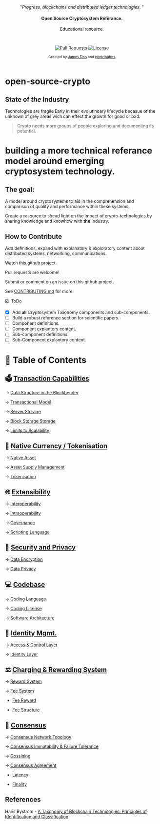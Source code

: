 <p align="center">"<i>Progress, blockchains and distributed ledger technologies. </i>"</p>

<h4 align="center">Open Source Cryptosystem Referance.</h4>
<p align="center"> Educational resource.<p>

<br>

<p align="center">
<a href="https://github.com/JamestheDon/open-source-crypto/pulls">
<img src="https://img.shields.io/badge/PRs-welcome-brightgreen.svg?longCache=true" alt="Pull Requests">
</a>
<a href="http://www.gnu.org/licenses/">
<img src="https://img.shields.io/badge/License-GNU-blue.svg?longCache=true" alt="License">
</a>
</p>

<div align="center">
<sub>Created by
<a href="https://twitter.com/trimstray">James Don</a> and
<a href="https://github.com/trimstray/the-book-of-secret-knowledge/graphs/contributors">contributors</a>
</div>

<br>

# open-source-crypto

## State of _the_ Industry

Technologies are fragile Early in their evolutinoary lifecycle becasue of the unknown of grey areas wich can effect the growth for good or bad.

> Crypto needs more groups of people exploring and documenting its potential.

# building a more technical referance model around emerging cryptosystem technology.

## The goal:

A model around cryptosystems to aid in the comprehension and comparison of quality and performance within these systems.

Create a resource to shead light on the impact of crypto-technologies by sharing knowledge and knowhow with **the** Industry.

## How to Contribute

Add definitions, expand with explanatory & exploratory content about distributed systems, networking, communications.

Watch this github project.

Pull requests are welcome!

Submit or comment on an issue on this github project.

See [CONTRIBUTING.md](CONTRIBUTING.md) for more

:ballot_box_with_check: &nbsp;ToDo

- [x] Add **all** Cryptosystem Taxonomy components and sub-components.
- [ ] Build a robust reference section for scientific papers.
- [ ] Component definitions.
- [ ] Component explantory content.
- [ ] Sub-component definitions.
- [ ] Sub-Component explantory content.

# :open_file_folder: Table of Contents

## :ballot_box: **[Transaction Capabilities](https://github.com/JamestheDon/open-source-crypto/tree/master/Transaction-Capabilities)**

→ [Data Structure in the Blockheader](https://github.com/JamestheDon/open-source-crypto/tree/master/Transaction-Capabilities/Data-Structure-In-Blockheader)

→ [Transactional Model](https://github.com/JamestheDon/open-source-crypto/tree/master/Transaction-Capabilities/Transactional-Model)

→ [Server Storage](https://github.com/JamestheDon/open-source-crypto/tree/master/Transaction-Capabilities/Server-Storage)

→ [Block Storage Storage](https://github.com/JamestheDon/open-source-crypto/tree/master/Transaction-Capabilities/Block-Storage-Storage)

→ [Limits to Scalability](https://github.com/JamestheDon/open-source-crypto/tree/master/Transaction-Capabilities/Limits-to-Scalability)

## :currency_exchange: **[Native Currency / Tokenisation](https://github.com/JamestheDon/open-source-crypto/tree/master/Native-Currency-Tokenisation)**

→ [Native Asset](https://github.com/JamestheDon/open-source-crypto/tree/master/Native-Currency-Tokenisation/Native-Asset)

→ [Asset Supply Management](https://github.com/JamestheDon/open-source-crypto/tree/master/Native-Currency-Tokenisation/Asset-Supply-Mgmt)

→ [Tokenisation](https://github.com/JamestheDon/open-source-crypto/tree/master/Native-Currency-Tokenisation/Tokenisation)

## :globe_with_meridians: **[Extensibility](https://github.com/JamestheDon/open-source-crypto/tree/master/Extensibility)**

→ [Interoperability](https://github.com/JamestheDon/open-source-crypto/tree/master/Extensibility/Interoperability)

→ [Intraoperability](https://github.com/JamestheDon/open-source-crypto/tree/master/Extensibility/Intraoperability)

→ [Governance](https://github.com/JamestheDon/open-source-crypto/tree/master/Extensibility/Governance)

→ [Scripting Language](https://github.com/JamestheDon/open-source-crypto/tree/master/Extensibility/Scripting-Language)

## :closed_lock_with_key: **[Security and Privacy](https://github.com/JamestheDon/open-source-crypto/tree/master/Security-And-Privacy)**

→ [Data Encryption](https://github.com/JamestheDon/open-source-crypto/tree/master/Security-And-Privacy/Data-Encryption)

→ [Data Privacy](https://github.com/JamestheDon/open-source-crypto/tree/master/Security-And-Privacy/Data-Privacy)

## :computer: **[Codebase](https://github.com/JamestheDon/open-source-crypto/tree/master/Codebase)**

→ [Coding Language](https://github.com/JamestheDon/open-source-crypto/tree/master/Codebase/Coding-Language)

→ [Coding License](https://github.com/JamestheDon/open-source-crypto/tree/master/Codebase/Coding-License)

→ [Software Architecture](https://github.com/JamestheDon/open-source-crypto/tree/master/Codebase/Software-Architecture)

## :busts_in_silhouette: **[Identity Mgmt.](https://github.com/JamestheDon/open-source-crypto/tree/master/Identity-Mgmt)**

→ [Access & Control Layer](https://github.com/JamestheDon/open-source-crypto/tree/master/Identity-Mgmt/Access-And-Control-Layer)

→ [Identity Layer](https://github.com/JamestheDon/open-source-crypto/tree/master/Identity-Mgmt/Identity-Layer)

## :balance_scale: **[Charging & Rewarding System](https://github.com/JamestheDon/open-source-crypto/tree/master/Charging-And-Rewarding-System)**

→ [Reward System](https://github.com/JamestheDon/open-source-crypto/tree/master/Charging-And-Rewarding-System/Reward-System)

→ [Fee System](https://github.com/JamestheDon/open-source-crypto/tree/master/Charging-And-Rewarding-System/Fee-System)

- [Fee Reward](https://github.com/JamestheDon/open-source-crypto/tree/master/Charging-And-Rewarding-System/Fee-System/Fee-Reward)

- [Fee Structure](https://github.com/JamestheDon/open-source-crypto/tree/master/Charging-And-Rewarding-System/Fee-System/Fee-Structure)

## :handshake: **[Consensus](https://github.com/JamestheDon/open-source-crypto/tree/master/Consensus)**

→ [Consensus Network Topology](https://github.com/JamestheDon/open-source-crypto/tree/master/Consensus/Cons-Network-Topology)

→ [Consensus Immutability & Failure Tolerance](https://github.com/JamestheDon/open-source-crypto/tree/master/Consensus/Cons-Immutability-And-Failure-Tolerance)

→ [Gossiping](https://github.com/JamestheDon/open-source-crypto/tree/master/Consensus/Gossiping)

→ [Consensus Agreement](https://github.com/JamestheDon/open-source-crypto/tree/master/Consensus/Cons-Agreement)

- [Latency](https://github.com/JamestheDon/open-source-crypto/tree/master/Consensus/Cons-Agreement/Latency)

- [Finality](https://github.com/JamestheDon/open-source-crypto/tree/master/Consensus/Cons-Agreement/Finality)

## References

Hans Bystrom - [A Taxonomy of Blockchain Technologies: Principles of Identification and Classification](http://ledger.pitt.edu/ojs/index.php/ledger/article/view/100)
